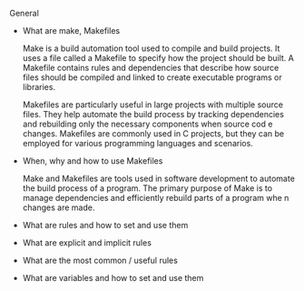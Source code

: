 General

 * What are make, Makefiles

    Make is a build automation tool used to compile and build projects. It uses a file called a Makefile to specify how the project should be built. A Makefile contains rules and dependencies that describe     how source files should be compiled and linked to create executable programs or libraries.

    
    Makefiles are particularly useful in large projects with multiple source files. They help automate the build process by tracking dependencies and rebuilding only the necessary components when source cod    e changes. Makefiles are commonly used in C projects, but they can be employed for various programming languages and scenarios.

 * When, why and how to use Makefiles

    Make and Makefiles are tools used in software development to automate the build process of a program. The primary purpose of Make is to manage dependencies and efficiently rebuild parts of a program whe    n changes are made.

 * What are rules and how to set and use them
    
    

 * What are explicit and implicit rules

 * What are the most common / useful rules

 * What are variables and how to set and use them
